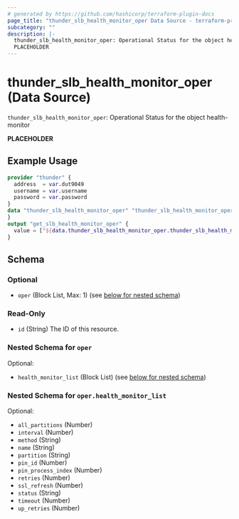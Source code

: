 ```yaml
---
# generated by https://github.com/hashicorp/terraform-plugin-docs
page_title: "thunder_slb_health_monitor_oper Data Source - terraform-provider-thunder"
subcategory: ""
description: |-
  thunder_slb_health_monitor_oper: Operational Status for the object health-monitor
  PLACEHOLDER
---
```


# thunder_slb_health_monitor_oper (Data Source)

`thunder_slb_health_monitor_oper`: Operational Status for the object health-monitor

__PLACEHOLDER__

## Example Usage

```terraform
provider "thunder" {
  address  = var.dut9049
  username = var.username
  password = var.password
}
data "thunder_slb_health_monitor_oper" "thunder_slb_health_monitor_oper" {
}
output "get_slb_health_monitor_oper" {
  value = ["${data.thunder_slb_health_monitor_oper.thunder_slb_health_monitor_oper}"]
}
```

<!-- schema generated by tfplugindocs -->
## Schema

### Optional

- `oper` (Block List, Max: 1) (see [below for nested schema](#nestedblock--oper))

### Read-Only

- `id` (String) The ID of this resource.

<a id="nestedblock--oper"></a>
### Nested Schema for `oper`

Optional:

- `health_monitor_list` (Block List) (see [below for nested schema](#nestedblock--oper--health_monitor_list))

<a id="nestedblock--oper--health_monitor_list"></a>
### Nested Schema for `oper.health_monitor_list`

Optional:

- `all_partitions` (Number)
- `interval` (Number)
- `method` (String)
- `name` (String)
- `partition` (String)
- `pin_id` (Number)
- `pin_process_index` (Number)
- `retries` (Number)
- `ssl_refresh` (Number)
- `status` (String)
- `timeout` (Number)
- `up_retries` (Number)



